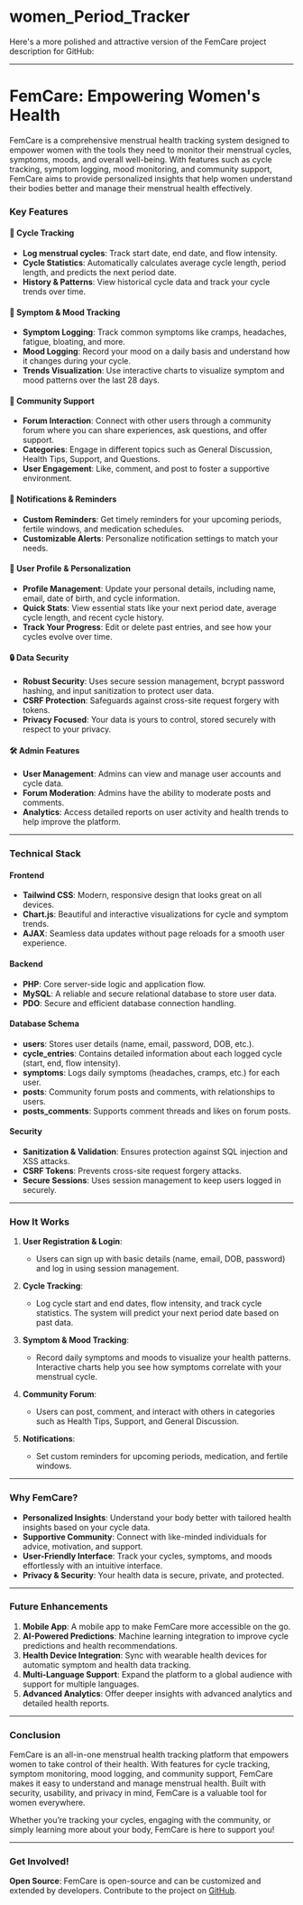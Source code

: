 # women_Period_Tracker

Here's a more polished and attractive version of the FemCare project description for GitHub:

---

# FemCare: Empowering Women's Health

FemCare is a comprehensive menstrual health tracking system designed to empower women with the tools they need to monitor their menstrual cycles, symptoms, moods, and overall well-being. With features such as cycle tracking, symptom logging, mood monitoring, and community support, FemCare aims to provide personalized insights that help women understand their bodies better and manage their menstrual health effectively.

### Key Features

#### 🌸 **Cycle Tracking**
- **Log menstrual cycles**: Track start date, end date, and flow intensity.
- **Cycle Statistics**: Automatically calculates average cycle length, period length, and predicts the next period date.
- **History & Patterns**: View historical cycle data and track your cycle trends over time.

#### 🌺 **Symptom & Mood Tracking**
- **Symptom Logging**: Track common symptoms like cramps, headaches, fatigue, bloating, and more.
- **Mood Logging**: Record your mood on a daily basis and understand how it changes during your cycle.
- **Trends Visualization**: Use interactive charts to visualize symptom and mood patterns over the last 28 days.

#### 💬 **Community Support**
- **Forum Interaction**: Connect with other users through a community forum where you can share experiences, ask questions, and offer support.
- **Categories**: Engage in different topics such as General Discussion, Health Tips, Support, and Questions.
- **User Engagement**: Like, comment, and post to foster a supportive environment.

#### 🔔 **Notifications & Reminders**
- **Custom Reminders**: Get timely reminders for your upcoming periods, fertile windows, and medication schedules.
- **Customizable Alerts**: Personalize notification settings to match your needs.

#### 👤 **User Profile & Personalization**
- **Profile Management**: Update your personal details, including name, email, date of birth, and cycle information.
- **Quick Stats**: View essential stats like your next period date, average cycle length, and recent cycle history.
- **Track Your Progress**: Edit or delete past entries, and see how your cycles evolve over time.

#### 🔒 **Data Security**
- **Robust Security**: Uses secure session management, bcrypt password hashing, and input sanitization to protect user data.
- **CSRF Protection**: Safeguards against cross-site request forgery with tokens.
- **Privacy Focused**: Your data is yours to control, stored securely with respect to your privacy.

#### 🛠 **Admin Features**
- **User Management**: Admins can view and manage user accounts and cycle data.
- **Forum Moderation**: Admins have the ability to moderate posts and comments.
- **Analytics**: Access detailed reports on user activity and health trends to help improve the platform.

---

### Technical Stack

#### **Frontend**
- **Tailwind CSS**: Modern, responsive design that looks great on all devices.
- **Chart.js**: Beautiful and interactive visualizations for cycle and symptom trends.
- **AJAX**: Seamless data updates without page reloads for a smooth user experience.

#### **Backend**
- **PHP**: Core server-side logic and application flow.
- **MySQL**: A reliable and secure relational database to store user data.
- **PDO**: Secure and efficient database connection handling.

#### **Database Schema**
- **users**: Stores user details (name, email, password, DOB, etc.).
- **cycle_entries**: Contains detailed information about each logged cycle (start, end, flow intensity).
- **symptoms**: Logs daily symptoms (headaches, cramps, etc.) for each user.
- **posts**: Community forum posts and comments, with relationships to users.
- **posts_comments**: Supports comment threads and likes on forum posts.

#### **Security**
- **Sanitization & Validation**: Ensures protection against SQL injection and XSS attacks.
- **CSRF Tokens**: Prevents cross-site request forgery attacks.
- **Secure Sessions**: Uses session management to keep users logged in securely.

---

### How It Works

1. **User Registration & Login**: 
   - Users can sign up with basic details (name, email, DOB, password) and log in using session management.
   
2. **Cycle Tracking**:
   - Log cycle start and end dates, flow intensity, and track cycle statistics. The system will predict your next period date based on past data.

3. **Symptom & Mood Tracking**:
   - Record daily symptoms and moods to visualize your health patterns. Interactive charts help you see how symptoms correlate with your menstrual cycle.

4. **Community Forum**:
   - Users can post, comment, and interact with others in categories such as Health Tips, Support, and General Discussion.

5. **Notifications**:
   - Set custom reminders for upcoming periods, medication, and fertile windows.

---

### Why FemCare?

- **Personalized Insights**: Understand your body better with tailored health insights based on your cycle data.
- **Supportive Community**: Connect with like-minded individuals for advice, motivation, and support.
- **User-Friendly Interface**: Track your cycles, symptoms, and moods effortlessly with an intuitive interface.
- **Privacy & Security**: Your health data is secure, private, and protected.

---

### Future Enhancements

1. **Mobile App**: A mobile app to make FemCare more accessible on the go.
2. **AI-Powered Predictions**: Machine learning integration to improve cycle predictions and health recommendations.
3. **Health Device Integration**: Sync with wearable health devices for automatic symptom and health data tracking.
4. **Multi-Language Support**: Expand the platform to a global audience with support for multiple languages.
5. **Advanced Analytics**: Offer deeper insights with advanced analytics and detailed health reports.

---

### Conclusion

FemCare is an all-in-one menstrual health tracking platform that empowers women to take control of their health. With features for cycle tracking, symptom monitoring, mood logging, and community support, FemCare makes it easy to understand and manage menstrual health. Built with security, usability, and privacy in mind, FemCare is a valuable tool for women everywhere.

Whether you’re tracking your cycles, engaging with the community, or simply learning more about your body, FemCare is here to support you!

---

### Get Involved!

**Open Source**: FemCare is open-source and can be customized and extended by developers. Contribute to the project on [GitHub](https://github.com/your-repository-link).
